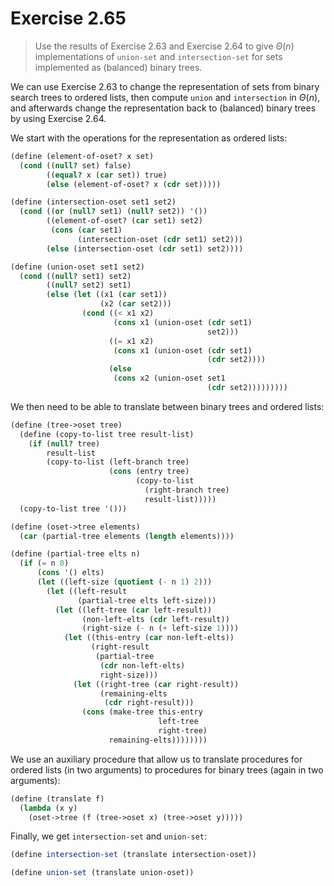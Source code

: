 # Exercise 2.65

> Use the results of Exercise 2.63 and Exercise 2.64 to give $Θ(n)$ implementations of `union-set` and `intersection-set` for sets implemented as (balanced) binary trees.



We can use Exercise 2.63 to change the representation of sets from binary search trees to ordered lists, then compute `union` and `intersection` in $Θ(n)$, and afterwards change the representation back to (balanced) binary trees by using Exercise 2.64.

We start with the operations for the representation as ordered lists:
```scheme
(define (element-of-oset? x set)
  (cond ((null? set) false)
        ((equal? x (car set)) true)
        (else (element-of-oset? x (cdr set)))))

(define (intersection-oset set1 set2)
  (cond ((or (null? set1) (null? set2)) '())
        ((element-of-oset? (car set1) set2)
         (cons (car set1)
               (intersection-oset (cdr set1) set2)))
        (else (intersection-oset (cdr set1) set2))))

(define (union-oset set1 set2)
  (cond ((null? set1) set2)
        ((null? set2) set1)
        (else (let ((x1 (car set1))
                    (x2 (car set2)))
                (cond ((< x1 x2)
                       (cons x1 (union-oset (cdr set1)
                                            set2)))
                      ((= x1 x2)
                       (cons x1 (union-oset (cdr set1)
                                            (cdr set2))))
                      (else
                       (cons x2 (union-oset set1
                                            (cdr set2)))))))))
```
We then need to be able to translate between binary trees and ordered lists:
```scheme
(define (tree->oset tree)
  (define (copy-to-list tree result-list)
    (if (null? tree)
        result-list
        (copy-to-list (left-branch tree)
                      (cons (entry tree)
                            (copy-to-list
                              (right-branch tree)
                              result-list)))))
  (copy-to-list tree '()))

(define (oset->tree elements)
  (car (partial-tree elements (length elements))))

(define (partial-tree elts n)
  (if (= n 0)
      (cons '() elts)
      (let ((left-size (quotient (- n 1) 2)))
        (let ((left-result
               (partial-tree elts left-size)))
          (let ((left-tree (car left-result))
                (non-left-elts (cdr left-result))
                (right-size (- n (+ left-size 1))))
            (let ((this-entry (car non-left-elts))
                  (right-result
                   (partial-tree
                    (cdr non-left-elts)
                    right-size)))
              (let ((right-tree (car right-result))
                    (remaining-elts
                     (cdr right-result)))
                (cons (make-tree this-entry
                                 left-tree
                                 right-tree)
                      remaining-elts))))))))
```
We use an auxiliary procedure that allow us to translate procedures for ordered lists (in two arguments) to procedures for binary trees (again in two arguments):
```scheme
(define (translate f)
  (lambda (x y)
    (oset->tree (f (tree->oset x) (tree->oset y)))))
```
Finally, we get `intersection-set` and `union-set`:
```scheme
(define intersection-set (translate intersection-oset))

(define union-set (translate union-oset))
```
